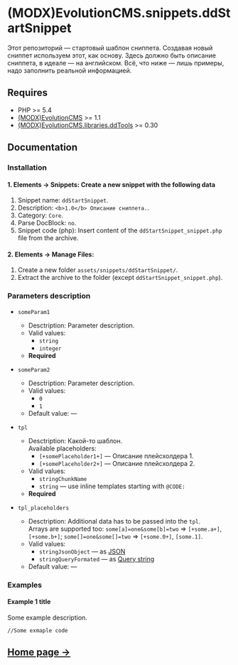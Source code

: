 # (MODX)EvolutionCMS.snippets.ddStartSnippet

Этот репозиторий — стартовый шаблон сниппета. Создавая новый сниппет используем этот, как основу. Здесь должно быть описание сниппета, в идеале — на английском. Всё, что ниже — лишь примеры, надо заполнить реальной информацией.


## Requires
* PHP >= 5.4
* [(MODX)EvolutionCMS](https://github.com/evolution-cms/evolution) >= 1.1
* [(MODX)EvolutionCMS.libraries.ddTools](https://code.divandesign.biz/modx/ddtools) >= 0.30


## Documentation


### Installation


#### 1. Elements → Snippets: Create a new snippet with the following data

1. Snippet name: `ddStartSnippet`.
2. Description: `<b>1.0</b> Описание сниппета.`.
3. Category: `Core`.
4. Parse DocBlock: `no`.
5. Snippet code (php): Insert content of the `ddStartSnippet_snippet.php` file from the archive.


#### 2. Elements → Manage Files:

1. Create a new folder `assets/snippets/ddStartSnippet/`.
2. Extract the archive to the folder (except `ddStartSnippet_snippet.php`).


### Parameters description

* `someParam1`
	* Desctription: Parameter description.
	* Valid values:
		* `string`
		* `integer`
	* **Required**
	
* `someParam2`
	* Desctription: Parameter description.
	* Valid values:
		* `0`
		* `1`
	* Default value: —
	
* `tpl`
	* Desctription: Какой-то шаблон.  
		Available placeholders:
		* `[+somePlaceholder1+]` — Описание плейсхолдера 1.
		* `[+somePlaceholder2+]` — Описание плейсхолдера 2.
	* Valid values:
		* `stringChunkName`
		* `string` — use inline templates starting with `@CODE:`
	* **Required**
	
* `tpl_placeholders`
	* Desctription:
		Additional data has to be passed into the `tpl`.  
		Arrays are supported too: `some[a]=one&some[b]=two` => `[+some.a+]`, `[+some.b+]`; `some[]=one&some[]=two` => `[+some.0+]`, `[some.1]`.
	* Valid values:
		* `stringJsonObject` — as [JSON](https://en.wikipedia.org/wiki/JSON)
		* `stringQueryFormated` — as [Query string](https://en.wikipedia.org/wiki/Query_string)
	* Default value: —


### Examples


#### Example 1 title

Some example description.

```
//Some exmaple code
```


## [Home page →](https://code.divandesign.biz/modx/ddstartsnippet)


<link rel="stylesheet" type="text/css" href="md.css" />